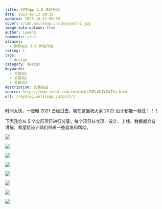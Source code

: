 ```yaml
---
title: 别样App 3.0 体验升级
date: 2023-10-13 09:35
updated: 2023-10-13 09:39
cover: //cdn.wallleap.cn/img/post/1.jpg
image-auto-upload: true
author: Luwang
comments: true
aliases:
  - 别样App 3.0 体验升级
rating: 1
tags:
  - design
category: design
keywords:
  - 关键词1
  - 关键词2
  - 关键词3
description: 文章描述
source: https://www.zcool.com.cn/work/ZNTc0NTc2NTY=.html
url: //myblog.wallleap.cn/post/1
---
```


时间太快，一眨眼 2021 已经过去，我在这里祝大家 2022 设计都能一稿过！！！

下面我会从 5 个实际项目进行分享，每个项目从立项、设计、上线、数据都会有讲解，希望给设计师们带来一些启发和帮助。

![](https://cdn.wallleap.cn/img/pic/illustration/202310130936372.png)

![](https://cdn.wallleap.cn/img/pic/illustration/202310130937674.png)

![](https://cdn.wallleap.cn/img/pic/illustration/202310130937885.png)

![](https://cdn.wallleap.cn/img/pic/illustration/202310130938103.png)

![](https://cdn.wallleap.cn/img/pic/illustration/202310130938242.png)

![](https://cdn.wallleap.cn/img/pic/illustration/202310130938466.png)

![](https://cdn.wallleap.cn/img/pic/illustration/202310130939603.png)

![](https://cdn.wallleap.cn/img/pic/illustration/202310130939955.png)
